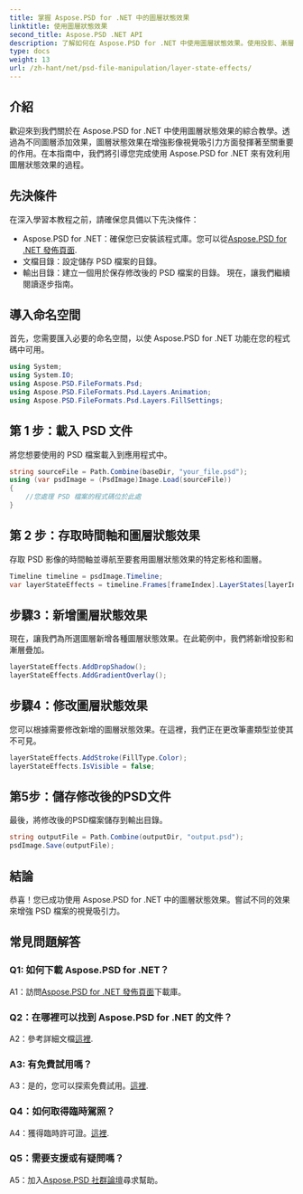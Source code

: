 ```yaml
---
title: 掌握 Aspose.PSD for .NET 中的圖層狀態效果
linktitle: 使用圖層狀態效果
second_title: Aspose.PSD .NET API
description: 了解如何在 Aspose.PSD for .NET 中使用圖層狀態效果。使用投影、漸層疊加等增強您的 PSD 檔案。簡單的教程指南。
type: docs
weight: 13
url: /zh-hant/net/psd-file-manipulation/layer-state-effects/
---
```

## 介紹
歡迎來到我們關於在 Aspose.PSD for .NET 中使用圖層狀態效果的綜合教學。透過為不同圖層添加效果，圖層狀態效果在增強影像視覺吸引力方面發揮著至關重要的作用。在本指南中，我們將引導您完成使用 Aspose.PSD for .NET 來有效利用圖層狀態效果的過程。
## 先決條件
在深入學習本教程之前，請確保您具備以下先決條件：
-  Aspose.PSD for .NET：確保您已安裝該程式庫。您可以從[Aspose.PSD for .NET 發佈頁面](https://releases.aspose.com/psd/net/).
- 文檔目錄：設定儲存 PSD 檔案的目錄。
- 輸出目錄：建立一個用於保存修改後的 PSD 檔案的目錄。
現在，讓我們繼續閱讀逐步指南。
## 導入命名空間
首先，您需要匯入必要的命名空間，以使 Aspose.PSD for .NET 功能在您的程式碼中可用。
```csharp
using System;
using System.IO;
using Aspose.PSD.FileFormats.Psd;
using Aspose.PSD.FileFormats.Psd.Layers.Animation;
using Aspose.PSD.FileFormats.Psd.Layers.FillSettings;
```
## 第 1 步：載入 PSD 文件
將您想要使用的 PSD 檔案載入到應用程式中。
```csharp
string sourceFile = Path.Combine(baseDir, "your_file.psd");
using (var psdImage = (PsdImage)Image.Load(sourceFile))
{
    //您處理 PSD 檔案的程式碼位於此處
}
```
## 第 2 步：存取時間軸和圖層狀態效果
存取 PSD 影像的時間軸並導航至要套用圖層狀態效果的特定影格和圖層。
```csharp
Timeline timeline = psdImage.Timeline;
var layerStateEffects = timeline.Frames[frameIndex].LayerStates[layerIndex].StateEffects;
```
## 步驟3：新增圖層狀態效果
現在，讓我們為所選圖層新增各種圖層狀態效果。在此範例中，我們將新增投影和漸層疊加。
```csharp
layerStateEffects.AddDropShadow();
layerStateEffects.AddGradientOverlay();
```
## 步驟4：修改圖層狀態效果
您可以根據需要修改新增的圖層狀態效果。在這裡，我們正在更改筆畫類型並使其不可見。
```csharp
layerStateEffects.AddStroke(FillType.Color);
layerStateEffects.IsVisible = false;
```
## 第5步：儲存修改後的PSD文件
最後，將修改後的PSD檔案儲存到輸出目錄。
```csharp
string outputFile = Path.Combine(outputDir, "output.psd");
psdImage.Save(outputFile);
```
## 結論

恭喜！您已成功使用 Aspose.PSD for .NET 中的圖層狀態效果。嘗試不同的效果來增強 PSD 檔案的視覺吸引力。

## 常見問題解答

### Q1: 如何下載 Aspose.PSD for .NET？

 A1：訪問[Aspose.PSD for .NET 發佈頁面](https://releases.aspose.com/psd/net/)下載庫。

### Q2：在哪裡可以找到 Aspose.PSD for .NET 的文件？

 A2：參考詳細文檔[這裡](https://reference.aspose.com/psd/net/).

### A3: 有免費試用嗎？

 A3：是的，您可以探索免費試用。[這裡](https://releases.aspose.com/).

### Q4：如何取得臨時駕照？

 A4：獲得臨時許可證。[這裡](https://purchase.aspose.com/temporary-license/).

### Q5：需要支援或有疑問嗎？

 A5：加入[Aspose.PSD 社群論壇](https://forum.aspose.com/c/psd/34)尋求幫助。